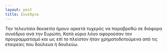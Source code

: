 ```yaml
---
layout: post
title: Συνέδρια
---
```


Την τελευταία δεκαετία ήμουν αρκετά τυχερός να παραβρεθώ σε διάφορα συνέδρια ανά
την Ευρώπη. Κατά κύριο λόγο αφορούσαν τον προγραμματισμό και ως επί το πλείστον
ήταν χρηματοδοτούμενα από τις εταιρείες που δούλευα ή δουλεύω.
